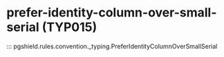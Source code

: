 # prefer-identity-column-over-small-serial (TYP015)

::: pgshield.rules.convention._typing.PreferIdentityColumnOverSmallSerial

